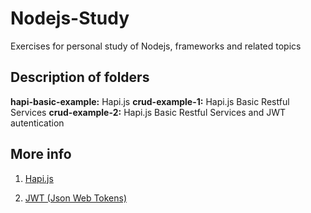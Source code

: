 # Nodejs-Study

Exercises for personal study of Nodejs, frameworks and related topics

## Description of folders
 __hapi-basic-example:__ Hapi.js
 __crud-example-1:__ Hapi.js Basic Restful Services
 __crud-example-2:__ Hapi.js Basic Restful Services and JWT autentication
 
## More info
 1. [Hapi.js](https://hapijs.com/)
 
 2. [JWT (Json Web Tokens)](https://jwt.io/)
 
